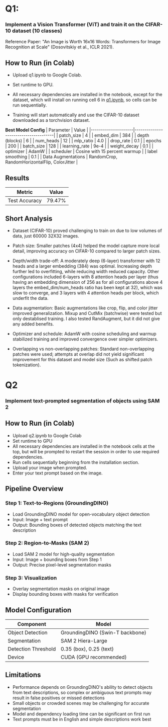 # Q1:

### Implement a Vision Transformer (ViT) and train it on the CIFAR-10 dataset (10 classes)
Reference Paper: "An Image is Worth 16x16 Words: Transformers for Image Recognition at Scale" (Dosovitskiy et al., ICLR 2021).

## How to Run (in Colab)
* Upload q1.ipynb to Google Colab.

* Set runtime to GPU.

* All necessary dependencies are installed in the notebook, except for the dataset, which will install on running cell 6 in [q1.ipynb](https://github.com/shreshth3000/CIFARTask/blob/main/q1.ipynb), so cells can be run sequentially.

* Training will start automatically and use the CIFAR-10 dataset downloaded as a torchvision dataset.

**Best Model Config**
| Parameter           | Value                                |
|---------------------|--------------------------------------|
| patch_size          | 4                                    |
| embed_dim           | 384                                  |
| depth (blocks)      | 6                                    |
| num_heads           | 12                                   |
| mlp_ratio           | 4.0                                  |
| drop_rate           | 0.1                                  |
| epochs              | 200                                  |
| batch_size          | 128                                  |
| learning_rate       | 9e-4                                 |
| weight_decay        | 0.1                                  |
| optimizer           | AdamW                                |
| scheduler           | Cosine with 15 percent warmup        |
| label smoothing     | 0.1                                  |
| Data Augmentations  | RandomCrop, RandomHorizontalFlip, ColorJitter |

## Results
| Metric        | Value   |
|---------------|---------|
| Test Accuracy | 79.47%  |

## Short Analysis
- Dataset (CIFAR-10) proved challenging to train on due to low volumes of data, just 60000 32X32 images.
  
- Patch size: Smaller patches (4x4) helped the model capture more local detail, improving accuracy on CIFAR-10 compared to larger patch sizes.

- Depth/width trade-off: A moderately deep (6-layer) transformer with 12 heads and a larger embedding (384) was optimal. Increasing depth further led to overfitting, while reducing width reduced capacity.
  Other configurations included 6-layers with 8 attention heads per layer (thus having an embedding dimension of 256 as for all configurations above 4 layers the embed_dim/num_heads ratio has been kept at 32), which was slow to converge,
  and 3 layers with 4 attention heads per block, which underfit the data.

- Data augmentation: Basic augmentations like crop, flip, and color jitter improved generalization. Mixup and CutMix (batchwise) were tested but only destablised training. I also tested RandAugment, but
  it did not give any added benefits.

- Optimizer and schedule: AdamW with cosine scheduling and warmup stabilized training and improved convergence over simpler optimizers.

- Overlapping vs non-overlapping patches: Standard non-overlapping patches were used; attempts at overlap did not yield significant improvement for this dataset and model size (Such as shifted patch tokenization).

# Q2

### Implement text-prompted segmentation of objects using SAM 2

## How to Run (in Colab)

* Upload q2.ipynb to Google Colab
* Set runtime to GPU
* All necessary dependencies are installed in the notebook cells at the top, but will be prompted to restart the session in order to use required dependencies.
* Run cells sequentially beginning from the installation section.
* Upload your image when prompted.
* Enter your text prompt based on the image.

## Pipeline Overview

### Step 1: Text-to-Regions (GroundingDINO)
* Load GroundingDINO model for open-vocabulary object detection
* Input: Image + text prompt
* Output: Bounding boxes of detected objects matching the text description

### Step 2: Region-to-Masks (SAM 2)
* Load SAM 2 model for high-quality segmentation
* Input: Image + bounding boxes from Step 1
* Output: Precise pixel-level segmentation masks

### Step 3: Visualization
* Overlay segmentation masks on original image
* Display bounding boxes with masks for verification

## Model Configuration

| Component | Model |
|-----------|-------|
| Object Detection | GroundingDINO (Swin-T backbone) |
| Segmentation | SAM 2 Hiera-Large |
| Detection Threshold | 0.35 (box), 0.25 (text) |
| Device | CUDA (GPU recommended) |

## Limitations

* Performance depends on GroundingDINO's ability to detect objects from text descriptions, so complex or ambiguous text prompts may result in false positives or missed detections
* Small objects or crowded scenes may be challenging for accurate segmentation
* Model and dependency loading time can be significant on first run
* Text prompts must be in English and simple descriptions work best



